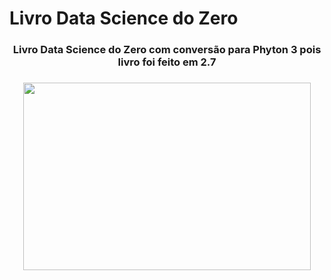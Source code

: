 # Livro Data Science do Zero

<div align="center">
    <h3>Livro Data Science do Zero com conversão para Phyton 3 pois livro foi feito em 2.7<h3/>  
</div>

<p align="center"> 
  <img width="460" height="300" src="https://user-images.githubusercontent.com/55324902/141474713-0f7733e8-765d-4883-9064-2f47e1609476.gif">
  </p>
